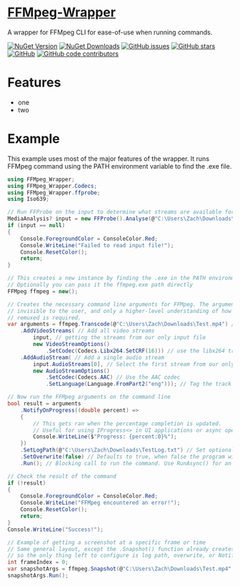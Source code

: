 # [FFMpeg-Wrapper](https://www.nuget.org/packages/FFMpeg-Wrapper/) 
A wrapper for FFMpeg CLI for ease-of-use when running commands.

[![NuGet Version](https://img.shields.io/nuget/v/FFMpeg-Wrapper)](https://www.nuget.org/packages/FFMpeg-Wrapper/)
[![NuGet Downloads](https://img.shields.io/nuget/dt/FFMpeg-Wrapper)](https://www.nuget.org/packages/FFMpeg-Wrapper/)
[![GitHub issues](https://img.shields.io/github/issues/ZacharyCarey/FFMpeg-Wrapper)](https://github.com/ZacharyCarey/FFMpeg-Wrapper/issues)
[![GitHub stars](https://img.shields.io/github/stars/ZacharyCarey/FFMpeg-Wrapper)](https://github.com/ZacharyCarey/FFMpeg-Wrapper/stargazers)
[![GitHub](https://img.shields.io/github/license/ZacharyCarey/FFMpeg-Wrapper)](https://github.com/ZacharyCarey/FFMpeg-Wrapper/blob/master/LICENSE.txt)
[![GitHub code contributors](https://img.shields.io/github/contributors/ZacharyCarey/FFMpeg-Wrapper)](https://github.com/ZacharyCarey/FFMpeg-Wrapper/graphs/contributors)

# Features
- one
- two

# Example
This example uses most of the major features of the wrapper. It runs FFMpeg command using the PATH environment variable to find the .exe file.

```c#
using FFMpeg_Wrapper;
using FFMpeg_Wrapper.Codecs;
using FFMpeg_Wrapper.ffprobe;
using Iso639;

// Run FFProbe on the input to determine what streams are available for processing.
MediaAnalysis? input = new FFProbe().Analyse(@"C:\Users\Zach\Downloads\VTS_02_1.VOB");
if (input == null)
{
    Console.ForegroundColor = ConsoleColor.Red;
    Console.WriteLine("Failed to read input file!");
    Console.ResetColor();
    return;
}

// This creates a new instance by finding the .exe in the PATH environment variable
// Optionally you can pass it the ffmpeg.exe path directly
FFMpeg ffmpeg = new();

// Creates the necessary command line arguments for FFMpeg. The arguments themselves are
// invisible to the user, and only a higher-level understanding of how the streams should be
// remuxed is required.
var arguments = ffmpeg.Transcode(@"C:\Users\Zach\Downloads\Test.mp4") // Start a transcode command and set our desired output file
    .AddVideoStreams( // Add all video streams
        input, // getting the streams from our only input file
        new VideoStreamOptions() 
			.SetCodec(Codecs.Libx264.SetCRF(16))) // use the libx264 transcoder with -crf 16
    .AddAudioStream( // Add a single audio stream
        input.AudioStreams[0], // Select the first stream from our only input file
        new AudioStreamOptions() 
			.SetCodec(Codecs.AAC) // Use the AAC codec
			.SetLanguage(Language.FromPart2("eng"))); // Tag the track language as "English"

// Now run the FFMpeg arguments on the command line
bool result = arguments
    .NotifyOnProgress((double percent) =>
    {
        // This gets ran when the percentage completion is updated.
        // Useful for using IProgress<> in UI applications or async operation
        Console.WriteLine($"Progress: {percent:0}%");
    })
    .SetLogPath(@"C:\Users\Zach\Downloads\TestLog.txt") // Set optional log path. Will print the full command ran, the FFMpeg output, and the exit code or exception of the process.
    .SetOverwrite(false) // Defaults to true, when false the program will exit with an error if the output file already exists.
    .Run(); // Blocking call to run the command. Use RunAsync() for an async call.

// Check the result of the command
if (!result)
{
    Console.ForegroundColor = ConsoleColor.Red;
    Console.WriteLine("FFMpeg encountered an error!");
    Console.ResetColor();
    return;
}
Console.WriteLine("Success!");

// Example of getting a screenshot at a specific frame or time
// Same general layout, except the .Snapshot() function already creates all the arguments,
// so the only thing left to configure is log path, overwrite, or NotifyOnProgress (same as previous example)
int frameIndex = 0;
var snapshotArgs = ffmpeg.Snapshot(@"C:\Users\Zach\Downloads\Test.mp4", frameIndex, @"C:\Users\Zach\Downloads\Snapshot_frame_0.png");
snapshotArgs.Run();
```